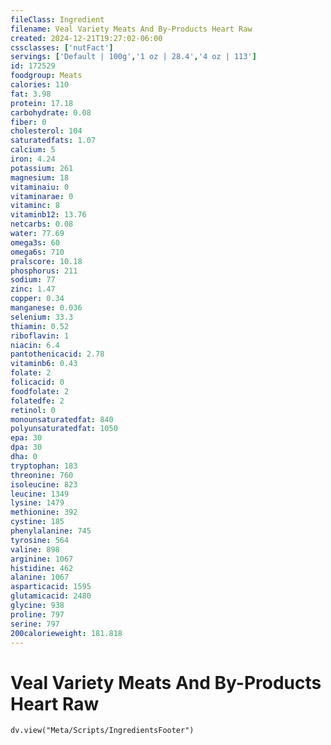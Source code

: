 ```yaml
---
fileClass: Ingredient
filename: Veal Variety Meats And By-Products Heart Raw
created: 2024-12-21T19:27:02-06:00
cssclasses: ['nutFact']
servings: ['Default | 100g','1 oz | 28.4','4 oz | 113']
id: 172529
foodgroup: Meats
calories: 110
fat: 3.98
protein: 17.18
carbohydrate: 0.08
fiber: 0
cholesterol: 104
saturatedfats: 1.07
calcium: 5
iron: 4.24
potassium: 261
magnesium: 18
vitaminaiu: 0
vitaminarae: 0
vitaminc: 8
vitaminb12: 13.76
netcarbs: 0.08
water: 77.69
omega3s: 60
omega6s: 710
pralscore: 10.18
phosphorus: 211
sodium: 77
zinc: 1.47
copper: 0.34
manganese: 0.036
selenium: 33.3
thiamin: 0.52
riboflavin: 1
niacin: 6.4
pantothenicacid: 2.78
vitaminb6: 0.43
folate: 2
folicacid: 0
foodfolate: 2
folatedfe: 2
retinol: 0
monounsaturatedfat: 840
polyunsaturatedfat: 1050
epa: 30
dpa: 30
dha: 0
tryptophan: 183
threonine: 760
isoleucine: 823
leucine: 1349
lysine: 1479
methionine: 392
cystine: 185
phenylalanine: 745
tyrosine: 564
valine: 898
arginine: 1067
histidine: 462
alanine: 1067
asparticacid: 1595
glutamicacid: 2480
glycine: 938
proline: 797
serine: 797
200calorieweight: 181.818
---
```


# Veal Variety Meats And By-Products Heart Raw

```dataviewjs
dv.view("Meta/Scripts/IngredientsFooter")
```